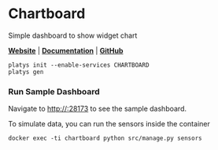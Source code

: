 # Chartboard

Simple dashboard to show widget chart 

**[Website](https://github.com/the-maux/Chartboard)** | **[Documentation](https://github.com/the-maux/tipboard/wiki)** | **[GitHub](https://github.com/the-maux/Chartboard)**

```
platys init --enable-services CHARTBOARD
platys gen
```

### Run Sample Dashboard

Navigate to <http://:28173> to see the sample dashboard.

To simulate data, you can run the sensors inside the container

```
docker exec -ti chartboard python src/manage.py sensors
```

